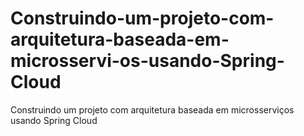 # Construindo-um-projeto-com-arquitetura-baseada-em-microsservi-os-usando-Spring-Cloud
Construindo um projeto com arquitetura baseada em microsserviços usando Spring Cloud
